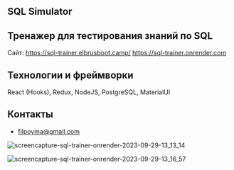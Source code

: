 ## SQL Simulator

##  Тренажер для тестирования знаний по SQL

Сайт: https://sql-trainer.elbrusboot.camp/
https://sql-trainer.onrender.com

##   Teхнологии и фреймворки
 React (Hooks), Redux, NodeJS, PostgreSQL, MaterialUI

## Контакты

- filpoyma@gmail.com

![screencapture-sql-trainer-onrender-2023-09-29-13_13_14](https://github.com/filpoyma/sql-trainer/assets/34694422/b0cb0cc6-fd46-4d2b-8fa8-a51a4d3a61bb)

![screencapture-sql-trainer-onrender-2023-09-29-13_16_57](https://github.com/filpoyma/sql-trainer/assets/34694422/be85098d-bf90-4001-b1e2-245da1a40b35)
